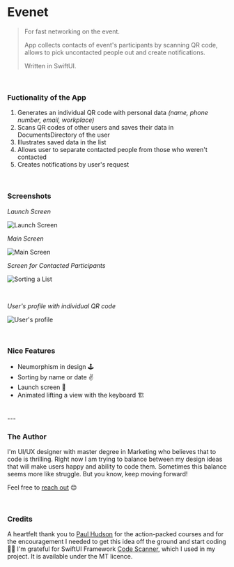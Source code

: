 # Evenet
> For fast networking on the event.
>
> App collects contacts of event's participants by scanning QR code, allows to pick uncontacted people out and create notifications.
>
> Written in SwiftUI.

<br/>

### Fuctionality of the App
1. Generates an individual QR code with personal data 
*(name, phone number, email, workplace)*
2. Scans QR codes of other users and saves their data in DocumentsDirectory of the user 
3. Illustrates saved data in the list
4. Allows user to separate contacted people from those who weren't contacted
5. Creates notifications by user's request 

<br/>

### Screenshots

*Launch Screen*

![Launch Screen](Screenshots/launchScreen.png)
<br/>

*Main Screen*

![Main Screen](Screenshots/mainScreen.png) 
<br/>

*Screen for Contacted Participants*

![Sorting a List](Screenshots/contactedSorting.png)

<br/>

*User's profile with individual QR code*

![User's profile](Screenshots/profile.png) 

<br/>

### Nice Features 
- Neumorphism in design 🕹
- Sorting by name or date ✌️
- Launch screen 🚀  
- Animated lifting a view with the keyboard 🏗

<br/>
---

### The Author 
I'm UI/UX designer with master degree in Marketing who believes that to code is thrilling. 
Right now I am trying to balance between my design ideas that will make users happy and ability to code them. Sometimes this balance seems more like struggle. But you know, keep moving forward! 

Feel free to [reach out](mailto:Valerika.Hello@gmail.com)  😊

<br/>

### Credits
A heartfelt thank you to [Paul Hudson](https://github.com/twostraws) for the action-packed courses and for the encouragement I needed to get this idea off the ground and start coding 🙌🏼 
I'm grateful for SwiftUI Framework [Code Scanner](https://github.com/twostraws/CodeScanner), which I used in my project. It is available under the MT licence.


